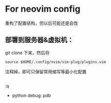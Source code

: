 # For neovim config
重构了配置结构，但以后可能还是会改
## 部署到服务器&虚拟机：
git clone 下来，然后将
```
source $HOME/.config/nvim/vim-plug/plugins.vim
```
注释掉，即可只保留常用缩写等最小化配置
##
:q
* python debug:
pdb
